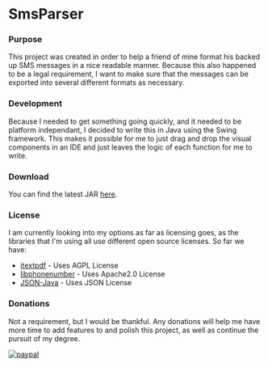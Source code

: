 # SmsParser
### Purpose
This project was created in order to help a friend of mine format his backed up SMS messages in a nice readable manner. Because this also happened to be a legal requirement, I want to make sure that the messages can be exported into several different formats as necessary.

### Development
Because I needed to get something going quickly, and it needed to be  platform independant, I decided to write this in Java using the Swing framework. This makes it possible for me to just drag and drop the visual components in an IDE and just leaves the logic of each function for me to write.

### Download
You can find the latest JAR [here](https://drive.google.com/file/d/0BzXFMNj3OfYMTEV1NFdlUlpMdjg/view?usp=sharing).

### License
I am currently looking into my options as far as licensing goes, as the libraries that I'm using all use different open source licenses. So far we have:

*   [itextpdf](http://itextpdf.com) - Uses AGPL License
*   [libphonenumber](https://github.com/googlei18n/libphonenumber) - Uses Apache2.0 License
*   [JSON-Java](https://github.com/stleary/JSON-java) - Uses JSON License

### Donations
Not a requirement, but I would be thankful. Any donations will help me have more time to add features to and polish this project, as well as continue the pursuit of my degree.

[![paypal](https://www.paypalobjects.com/en_US/i/btn/btn_donate_SM.gif)](https://www.paypal.com/cgi-bin/webscr?cmd=_donations&business=QREV5PJ5NZYTA&lc=US&item_name=SmsParser&currency_code=USD&bn=PP%2dDonationsBF%3abtn_donate_SM%2egif%3aNonHosted)